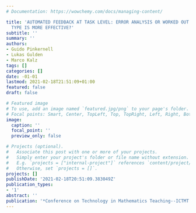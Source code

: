 ```yaml
---
# Documentation: https://wowchemy.com/docs/managing-content/

title: 'AUTOMATED FEEDBACK AT TASK LEVEL: ERROR ANALYSIS OR WORKED OUT EXAMPLES--WHICH
  TYPE IS MORE EFFECTIVE?'
subtitle: ''
summary: ''
authors:
- Guido Pinkernell
- Lukas Gulden
- Marco Kalz
tags: []
categories: []
date: -01-01
lastmod: 2021-02-18T21:51:09+01:00
featured: false
draft: false

# Featured image
# To use, add an image named `featured.jpg/png` to your page's folder.
# Focal points: Smart, Center, TopLeft, Top, TopRight, Left, Right, BottomLeft, Bottom, BottomRight.
image:
  caption: ''
  focal_point: ''
  preview_only: false

# Projects (optional).
#   Associate this post with one or more of your projects.
#   Simply enter your project's folder or file name without extension.
#   E.g. `projects = ["internal-project"]` references `content/project/deep-learning/index.md`.
#   Otherwise, set `projects = []`.
projects: []
publishDate: '2021-02-18T20:51:09.383049Z'
publication_types:
- '1'
abstract: ''
publication: '*Conference on Technology in Mathematics Teaching--ICTMT 14*'
---
```

